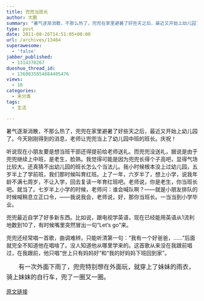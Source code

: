```yaml
---
title: 兜兜当班长
author: 大鹏
summary: "暑气逐渐消散，不那么热了，兜兜在家里避暑了好些天之后，最近又开始上幼儿园了。今天刚刚得到的消息，老师让兜兜当上了幼儿园中班的班长。庆祝！"
type: post
date: 2011-08-26T14:51:05+00:00
url: /archives/13464
superawesome:
  - 'false'
jabber_published:
  - 1314370267
duoshuo_thread_id:
  - 1360835854884405476
views:
  - 10
categories:
  - 未分类
tags:
  - 生活

---
```

暑气逐渐消散，不那么热了，兜兜在家里避暑了好些天之后，最近又开始上幼儿园了。今天刚刚得到的消息，老师让兜兜当上了幼儿园中班的班长。庆祝！
  
听说现在小朋友要是想当班干部还得提前给老师送礼。而兜兜没送礼，据说是由于兜兜继续上中班，是老生，脸熟。我觉得可能是因为兜兜长得个子高吧，显得气场比较大。还真猜不出幼儿园的班长怎么个当法儿。我小时候根本没上过幼儿园，五岁半上了学前班，我们那时候叫育红班。上了一年，六岁半了，想上小学，说我年龄不满七周岁，不让入学，回去复读一年育红班吧。老师说，你是老生，你当班长吧。就当了。七岁半上小学的时候，老师问：谁会喊队啊？——就是小朋友排队的时候喊稍息立正口令，——我说我会，老师说，好，那你当班长。一当当到小学毕业。
  
兜兜最近自学了好多新东西。比如说，跟电视学英语，现在已经能用英语从1流利地数到10了，有时候嘴里突然冒出一句“Let&#8217;s go”来。
  
兜兜还经常唱一首歌，曲调难辨，只能听清第一句：“我有一个好爸爸，……”后面就完全不知道他在唱啥了。没人知道他从哪里学来的。这首歌从来没在我跟前唱过，在我跟前，他只唱“世上只有妈妈好”和“我的好妈妈下班回到家”。
  
<span style="line-height: 1.714285714; font-size: 1rem;">　　有一次外面下雨了，兜兜特别想在外面玩，就穿上了妹妹的雨衣，骑上妹妹的自行车，兜了一圈又一圈。</span>

[原文链接](http://dapengde.com/archives/13464)


